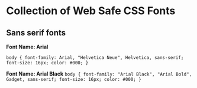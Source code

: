# Collection of Web Safe CSS Fonts

## Sans serif fonts
**Font Name: Arial**

`body {
font-family: Arial, "Helvetica Neue", Helvetica, sans-serif; 
font-size: 16px;
color: #000;
}`

**Font Name: Arial Black**
`body {
     font-family: "Arial Black", "Arial Bold", Gadget, sans-serif;
     font-size: 16px;
     color: #000;
}`

